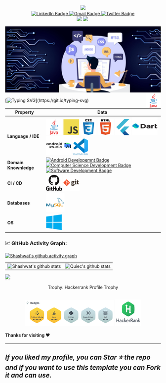 
<div id="header" align="center">
  <img src="https://media.giphy.com/media/f3iwJFOVOwuy7K6FFw/giphy.gif" height="300"/>
  <div id="badges">
  <a href="https://www.linkedin.com/in/shashwatverma/">
    <img src="https://img.shields.io/badge/LinkedIn-0077B5?style=for-the-badge&logo=linkedin&logoColor=white" alt="LinkedIn Badge"/>
  </a>
  <a href="mailto:shashwatv18@gmail.com">
    <img src="https://img.shields.io/badge/Gmail-D14836?style=for-the-badge&logo=gmail&logoColor=white" alt="Gmail Badge"/>
  </a>
  <a href="https://twitter.com/shashwatverma_">
    <img src="https://img.shields.io/badge/Twitter-1DA1F2?style=for-the-badge&logo=twitter&logoColor=white" alt="Twitter Badge"/>
  </a>
  </div>
</div>
<div align="center">
<img src="https://img.shields.io/badge/status-updating-brightgreen.svg">
<img src="https://img.shields.io/badge/Java-8-informational">
<img src="https://komarev.com/ghpvc/?username=shashwat-verma18&style=flat-square&color=blue" alt=""/>
</div>

<!--   my-header-img -->
![](./src/header_.png)
<a href="[https://www.python.org/](https://docs.oracle.com/en/java/)"><img src="https://github.com/devicons/devicon/blob/master/icons/java/java-original-wordmark.svg" align="right" height="48" width="48" ></a>

<!--   my-ticker -->    
[![Typing SVG](https://readme-typing-svg.herokuapp.com?color=%2336BCF7&center=true&vCenter=true&width=600&lines=Hi+there+👋,+I+am+Shashwat+Verma;+Welcome+to+My+Profile!;I+am+a+Software+Developer,+Engineer+from+India;+Creative+Developer+and+Problem+Solver;+Android+App+Development+Enthusiast;+Learn+more+about+me+here!)](https://git.io/typing-svg)

| Property                                        | Data                                                                                                                                                                                                                                                                                                                                                                                                                                                                                                                                                                                                                                                                                                                                                                                                                                                                                                                                                                                                                                                                                                                                                                                                                                                                                                                                                                                                                                                                                                                                                                                                                                                                                                                                                                                                            |
|-------------------------------------------------|-----------------------------------------------------------------------------------------------------------------------------------------------------------------------------------------------------------------------------------------------------------------------------------------------------------------------------------------------------------------------------------------------------------------------------------------------------------------------------------------------------------------------------------------------------------------------------------------------------------------------------------------------------------------------------------------------------------------------------------------------------------------------------------------------------------------------------------------------------------------------------------------------------------------------------------------------------------------------------------------------------------------------------------------------------------------------------------------------------------------------------------------------------------------------------------------------------------------------------------------------------------------------------------------------------------------------------------------------------------------------------------------------------------------------------------------------------------------------------------------------------------------------------------------------------------------------------------------------------------------------------------------------------------------------------------------------------------------------------------------------------------------------------------------------------------------|
| **Language / IDE**                              | <img src = "https://github.com/devicons/devicon/blob/master/icons/java/java-original-wordmark.svg" height="52" width="52"> <img src = "https://github.com/devicons/devicon/blob/master/icons/javascript/javascript-original.svg" height="52" width="52"> <img src = "https://github.com/devicons/devicon/blob/master/icons/css3/css3-original-wordmark.svg" height="52" width="52"> <img src = "https://github.com/devicons/devicon/blob/master/icons/html5/html5-original-wordmark.svg" height="52" width="52"> <img src = "https://github.com/devicons/devicon/blob/master/icons/flutter/flutter-original.svg" height="52" width="52"> <img src = "https://github.com/devicons/devicon/blob/master/icons/dart/dart-original-wordmark.svg" height="60" width="82"> <img src = "https://github.com/devicons/devicon/blob/master/icons/androidstudio/androidstudio-original-wordmark.svg" height="60" width="82"> <img src = "https://github.com/devicons/devicon/blob/master/icons/vscode/vscode-original-wordmark.svg" height="52" width="52">                                                                                                                                                                                                                                                                                                                                                                                                                                                                                                                                                                                                                                                                                                                                                                                                                                                                                                                                                                                                                                                                                                                                                                                                                                                                                                                                                                                                                                                                                                 |
| **Domain Knownledge**                           | [![Android Developemnt Badge](https://img.shields.io/badge/-Android%20Development-01D277?style=flat&logoColor=white)](https://github.com/shashwat-verma18/shashwat-verma18) [![Computer Science Development Badge](https://img.shields.io/badge/-Computer%20Science-FF6600?style=flat&logoColor=white)](https://github.com/search?q=user%3ABEPb&type=Repositories) [![Software Development Badge](https://img.shields.io/badge/-Software%20Development-0000FF?style=flat&logoColor=white)](https://github.com/search?q=user%3ABEPb&type=Repositories)                                                                                                                                                                                                                                                                                                                                                                                                                                                                                                                                                                                                                                                                                                                                                                                                                                                                                                                                                                                                                                                                                      |
| **CI / CD**                                     |  <img src = "https://github.com/devicons/devicon/blob/master/icons/github/github-original-wordmark.svg" height="52" width="52"> <img src = "https://github.com/devicons/devicon/blob/master/icons/git/git-original-wordmark.svg" height="52" width="52">                                                                                                                                                                                                                                                                                                                                                                                                                                                                                                                                                                                                                                                                                                                                                                                                                                                                                                                                                                                                                                                                                                                                                                                                                                                                                                                                                                                       |
| **Databases**                                   | <img src = "https://github.com/devicons/devicon/blob/master/icons/mysql/mysql-original-wordmark.svg" height="60" width="60">                                                                                                                                                                                                                                                                                                                                                                                                                                                                                                                                                                                                                                                                                                                                                                                                                                                                                                                                          |
| **OS**                                          | <img src = "https://github.com/devicons/devicon/blob/master/icons/windows8/windows8-original.svg" height="52" width="52">                                                                                                                                                                                                                   |



<!--   GitHub stats graph -->
### 📈 GitHub Activity Graph:
[![Shashwat's github activity graph](https://github-readme-activity-graph.cyclic.app/graph?username=shashwat-verma18&theme=github-compact)](https://github.com/shashwat-verma18/github-readme-activity-graph)

|                                                                                                                                        |                                                                                                                          |
|-----------------------------------------------------------------------------------------------------------------------------------------|---------------------------------------------------------------------------------------------------------------------------|
| ![Shashwat's github stats](https://github-readme-stats.vercel.app/api?username=shashwat-verma18&show_icons=true&theme=radical&include_all_commits=true) | ![Quiec's github stats](https://github-readme-stats.vercel.app/api/top-langs/?username=shashwat-verma18&theme=radical&layout=compact) |

<img src="https://github-readme-streak-stats.herokuapp.com/?user=shashwat-verma18"></img>


<div align="center">
<summary>Trophy: Hackerrank Profile Trophy</summary>
</div>
<br />

<div align="center"> 

<img src="./src/badges_hackerrank.png" alt="Metrics" width="57%"> <img src="./src/hackerrank-logo.jpg" alt="Metrics" 
width="16.7%">

</div>


#### Thanks for visiting :heart:

---
  *If you liked my profile, you can Star ⭐ the repo and if you want to use this template you can Fork it and can use.* 
---
